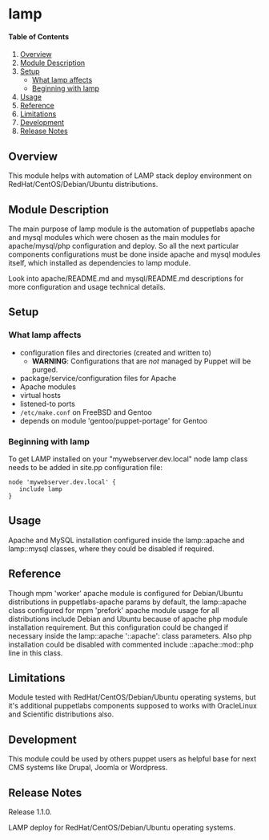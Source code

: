 # lamp

#### Table of Contents

1. [Overview](#overview)
2. [Module Description](#module-description)
3. [Setup](#setup)
    * [What lamp affects](#what-lamp-affects)
    * [Beginning with lamp](#beginning-with-lamp)
4. [Usage](#usage)
5. [Reference](#reference)
5. [Limitations](#limitations)
6. [Development](#development)
7. [Release Notes](#release)

## Overview

This module helps with automation of LAMP stack deploy environment on RedHat/CentOS/Debian/Ubuntu distributions. 

## Module Description

The main purpose of lamp module is the automation of puppetlabs apache and mysql modules which were chosen as the main modules for apache/mysql/php configuration and deploy. So all the next particular components configurations must be done inside apache and mysql modules itself, which installed as dependencies to lamp module. 

Look into apache/README.md and mysql/README.md descriptions for more configuration and usage technical details.

## Setup

### What lamp affects
                                                                                                                             
* configuration files and directories (created and written to)                                                               
    * **WARNING**: Configurations that are *not* managed by Puppet will be purged.                                           
* package/service/configuration files for Apache                                                                             
* Apache modules                                                                                                             
* virtual hosts                                                                                                              
* listened-to ports                                                                                                          
* `/etc/make.conf` on FreeBSD and Gentoo                                                                                     
* depends on module 'gentoo/puppet-portage' for Gentoo


### Beginning with lamp

 To get LAMP installed on your "mywebserver.dev.local" node lamp class needs to be added in site.pp configuration file:     
                                                                                                                            
    node 'mywebserver.dev.local' {                                                                                          
       include lamp                                                                                                         
    }   

## Usage

 Apache and MySQL installation configured inside the lamp::apache and lamp::mysql classes, where they could be disabled if required.
 
## Reference

 Though mpm 'worker' apache module is configured for Debian/Ubuntu distributions in puppetlabs-apache params by default, the lamp::apache class configured for mpm 'prefork' apache module usage for all distributions include Debian and Ubuntu because of apache php module installation requirement. But this configuration could be changed if necessary inside the lamp::apache '::apache': class parameters. Also php installation could be disabled with commented include ::apache::mod::php line in this class.


## Limitations

Module tested with RedHat/CentOS/Debian/Ubuntu operating systems, but it's additional puppetlabs components supposed to works with OracleLinux and Scientific distributions also.

## Development

This module could be used by others puppet users as helpful base for next CMS systems like Drupal, Joomla or Wordpress.

## Release Notes

Release 1.1.0.

LAMP deploy for RedHat/CentOS/Debian/Ubuntu operating systems.


